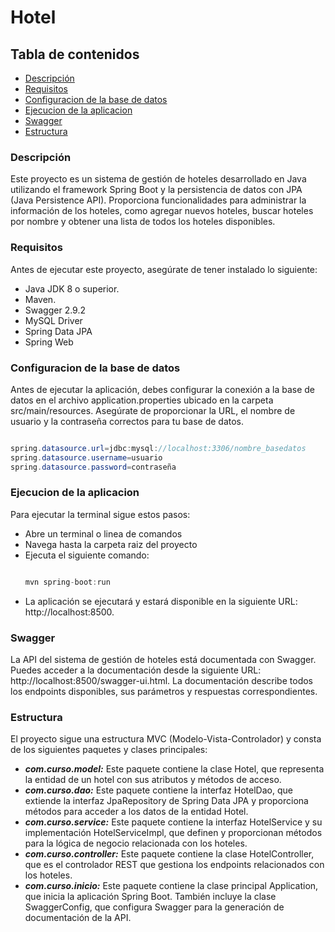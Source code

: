 # Hotel
## Tabla de contenidos
- [Descripción](#descripción)
- [Requisitos](#requisitos)
- [Configuracion de la base de datos](#configuracion-de-la-base-de-datos)
- [Ejecucion de la aplicacion](#ejecucion-de-la-aplicacion)
- [Swagger](#swagger)
- [Estructura](#estructura)

### Descripción
Este proyecto es un sistema de gestión de hoteles desarrollado en Java utilizando el framework Spring Boot y la persistencia de datos con JPA (Java Persistence API). Proporciona funcionalidades para administrar la información de los hoteles, como agregar nuevos hoteles, buscar hoteles por nombre y obtener una lista de todos los hoteles disponibles.

### Requisitos

Antes de ejecutar este proyecto, asegúrate de tener instalado lo siguiente:

- Java JDK 8 o superior.
- Maven.
- Swagger 2.9.2  
- MySQL Driver
- Spring Data JPA
- Spring Web

### Configuracion de la base de datos

Antes de ejecutar la aplicación, debes configurar la conexión a la base de datos en el archivo application.properties ubicado en la carpeta src/main/resources. Asegúrate de proporcionar la URL, el nombre de usuario y la contraseña correctos para tu base de datos.

```Java

spring.datasource.url=jdbc:mysql://localhost:3306/nombre_basedatos
spring.datasource.username=usuario
spring.datasource.password=contraseña

```
   
### Ejecucion de la aplicacion

Para ejecutar la terminal sigue estos pasos:
- Abre un terminal o linea de comandos
- Navega hasta la carpeta raiz del proyecto
- Ejecuta el siguiente comando:
   ```Java 

   mvn spring-boot:run 
   
   ```
- La aplicación se ejecutará y estará disponible en la siguiente URL: http://localhost:8500.


### Swagger

La API del sistema de gestión de hoteles está documentada con Swagger. Puedes acceder a la documentación desde la siguiente URL: http://localhost:8500/swagger-ui.html. La documentación describe todos los endpoints disponibles, sus parámetros y respuestas correspondientes.

### Estructura

El proyecto sigue una estructura MVC (Modelo-Vista-Controlador) y consta de los siguientes paquetes y clases principales:
+ ***com.curso.model:*** Este paquete contiene la clase Hotel, que representa la entidad de un hotel con sus atributos y métodos de acceso.
+ ***com.curso.dao:*** Este paquete contiene la interfaz HotelDao, que extiende la interfaz JpaRepository de Spring Data JPA y proporciona métodos para acceder a los datos de la entidad Hotel.
+ ***com.curso.service:*** Este paquete contiene la interfaz HotelService y su implementación HotelServiceImpl, que definen y proporcionan métodos para la lógica de negocio relacionada con los hoteles.
+ ***com.curso.controller:*** Este paquete contiene la clase HotelController, que es el controlador REST que gestiona los endpoints relacionados con los hoteles.
+ ***com.curso.inicio:*** Este paquete contiene la clase principal Application, que inicia la aplicación Spring Boot. También incluye la clase SwaggerConfig, que configura Swagger para la generación de documentación de la API.

     
    
    
    
